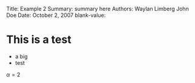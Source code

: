 Title:   Example 2
Summary: summary here
Authors: Waylan Limberg
         John Doe
Date:    October 2, 2007
blank-value: 

# This is a test

- a big
- test

$\alpha = 2$